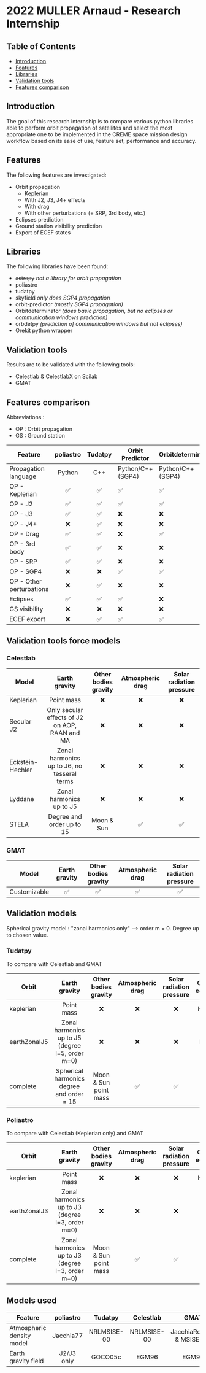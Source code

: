 # 2022 MULLER Arnaud - Research Internship

## Table of Contents

<!-- Start TOC (do not remove me) -->

* [Introduction](#introduction)
* [Features](#features)
* [Libraries](#libraries)
* [Validation tools](#validation-tools)
* [Features comparison](#features-comparison)

<!-- End TOC (do not remove me) -->

## Introduction

The goal of this research internship is to compare various python libraries able to perform orbit propagation of
satellites and select the most appropriate one to be implemented in the CREME space mission design workflow based on its
ease of use, feature set, performance and accuracy.

## Features

The following features are investigated:

- Orbit propagation
    - Keplerian
    - With J2, J3, J4+ effects
    - With drag
    - With other perturbations (+ SRP, 3rd body, etc.)
- Eclipses prediction
- Ground station visibility prediction
- Export of ECEF states

## Libraries

The following libraries have been found:

- ~~astropy~~ *not a library for orbit propagation*
- poliastro
- tudatpy
- ~~skyfield~~ *only does SGP4 propagation*
- orbit-predictor *(mostly SGP4 propagation)*
- Orbitdeterminator *(does basic propagation, but no eclipses or communication windows prediction)*
- orbdetpy *(prediction of communication windows but not eclipses)*
- Orekit python wrapper

## Validation tools

Results are to be validated with the following tools:

- Celestlab & CelestlabX on Scilab
- GMAT

## Features comparison

Abbreviations :

- OP : Orbit propagation
- GS : Ground station

| Feature                  | poliastro | Tudatpy | Orbit Predictor  | Orbitdeterminator | orbdetpy | Orekit (py) |
|--------------------------|:---------:|:-------:|------------------|-------------------|:--------:|:-----------:|
| Propagation language     |  Python   |   C++   | Python/C++(SGP4) | Python/C++(SGP4)  |   Java   |    Java     |
| OP - Keplerian           |     ✅     |    ✅    | ✅                | ✅                 |    ✅     |      ✅      |
| OP - J2                  |     ✅     |    ✅    | ✅                | ✅                 |    ✅     |      ✅      |
| OP - J3                  |     ✅     |    ✅    | ❌                | ❌                 |    ✅     |      ✅      |
| OP - J4+                 |     ❌     |    ✅    | ❌                | ❌                 |    ✅     |      ✅      |
| OP - Drag                |     ✅     |    ✅    | ❌                | ✅                 |    ✅     |      ✅      |
| OP - 3rd body            |     ✅     |    ✅    | ❌                | ❌                 |    ✅     |      ✅      |
| OP - SRP                 |     ✅     |    ✅    | ❌                | ❌                 |    ✅     |      ✅      |
| OP - SGP4                |     ❌     |    ❌    | ✅                | ✅                 |    ❌     |      ✅      |
| OP - Other perturbations |     ❌     |    ✅    | ❌                | ❌                 |    ✅     |      ✅      |
| Eclipses                 |     ✅     |    ✅    | ✅                | ❌                 |    ❌     |      ✅      |
| GS visibility            |     ❌     |    ❌    | ❌                | ❌                 |    ✅     |      ✅      |
| ECEF export              |     ❌     |    ✅    | ✅                | ✅                 |    ✅     |      ✅      |

## Validation tools force models

### Celestlab

| Model            |                 Earth gravity                  | Other bodies gravity | Atmospheric drag | Solar radiation pressure |
|------------------|:----------------------------------------------:|:--------------------:|:----------------:|:------------------------:|
| Keplerian        |                   Point mass                   |          ❌           |        ❌         |            ❌             | 
| Secular J2       | Only secular effects of J2 on AOP, RAAN and MA |          ❌           |        ❌         |            ❌             | 
| Eckstein-Hechler |  Zonal harmonics up to J6, no tesseral terms   |          ❌           |        ❌         |            ❌             | 
| Lyddane          |            Zonal harmonics up to J5            |          ❌           |        ❌         |            ❌             |   
| STELA            |           Degree and order up to 15            |      Moon & Sun      |        ✅         |            ✅             |    

### GMAT

| Model        | Earth gravity | Other bodies gravity | Atmospheric drag | Solar radiation pressure |
|--------------|:-------------:|:--------------------:|:----------------:|:------------------------:|
| Customizable |       ✅       |          ✅           |        ✅         |            ✅             | 

## Validation models

Spherical gravity model : "zonal harmonics only" --> order m = 0. Degree up to chosen value.

### Tudatpy

To compare with Celestlab and GMAT

| Orbit        |                  Earth gravity                   | Other bodies gravity  | Atmospheric drag | Solar radiation pressure | Celestlab equivalent |
|--------------|:------------------------------------------------:|:---------------------:|:----------------:|:------------------------:|:--------------------:|
| keplerian    |                    Point mass                    |           ❌           |        ❌         |            ❌             |      Keplerian       | 
| earthZonalJ5 | Zonal harmonics up to J5 (degree l=5, order m=0) |           ❌           |        ❌         |            ❌             |       Lyddane        | 
| complete     |    Spherical harmonics degree and order = 15     | Moon & Sun point mass |        ✅         |            ✅             |        STELA         |  

### Poliastro

To compare with Celestlab (Keplerian only) and GMAT

| Orbit        |                  Earth gravity                   | Other bodies gravity  | Atmospheric drag | Solar radiation pressure | Celestlab equivalent |
|--------------|:------------------------------------------------:|:---------------------:|:----------------:|:------------------------:|:--------------------:|
| keplerian    |                    Point mass                    |           ❌           |        ❌         |            ❌             |      Keplerian       | 
| earthZonalJ3 | Zonal harmonics up to J3 (degree l=3, order m=0) |           ❌           |        ❌         |            ❌             |          ❌           | 
| complete     | Zonal harmonics up to J3 (degree l=3, order m=0) | Moon & Sun point mass |        ✅         |            ✅             |          ❌           |  

## Models used

| Feature                   | poliastro  |   Tudatpy   |  Celestlab  |           GMAT            |
|---------------------------|:----------:|:-----------:|:-----------:|:-------------------------:|
| Atmospheric density model | Jacchia77  | NRLMSISE-00 | NRLMSISE-00 | JacchiaRoberts & MSISE-90 |
| Earth gravity field       | J2/J3 only |   GOCO05c   |    EGM96    |           EGM96           |




